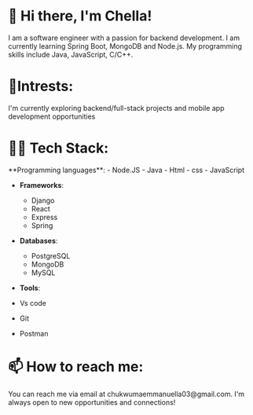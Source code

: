 <h1><b>👋 Hi there, I'm Chella!</b></h1>
I am a software engineer with a passion for backend development. I am currently learning Spring Boot, MongoDB and Node.js. My programming skills include Java, JavaScript, C/C++.

<h1><b>💞️Intrests:</b></h1>
I'm currently exploring backend/full-stack projects and mobile app development opportunities

<h1><b>👩‍💻 Tech Stack:</b></h1>
**Programming languages**: 
  - Node.JS
  - Java
  - Html
  - css
  - JavaScript

- **Frameworks**: 
  - Django
  - React
  - Express
  - Spring

- **Databases**: 
  - PostgreSQL
  - MongoDB
  - MySQL

- **Tools**:
- Vs code
- Git
- Postman

<h1><b>📫 How to reach me:</b></h1>
You can reach me via email at chukwumaemmanuella03@gmail.com. I'm always open to new opportunities and connections!

<!---
ch3lla/ch3lla is a ✨ special ✨ repository because its `README.md` (this file) appears on your GitHub profile.
You can click the Preview link to take a look at your changes.
--->
